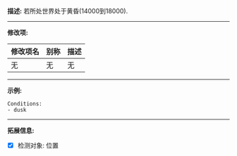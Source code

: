 **描述:** 若所处世界处于黄昏(14000到18000).

---

**修改项:**

| 修改项名  | 别称           | 描述                      |
| --------- | -------------- | ------------------------- |
| 无 | 无 | 无 |

---

**示例:**

```
Conditions:
- dusk
```

---

**拓展信息:**

- [x] 检测对象: 位置